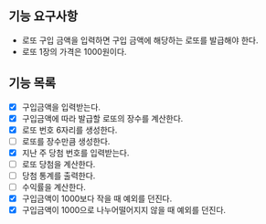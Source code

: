 ## 기능 요구사항
- 로또 구입 금액을 입력하면 구입 금액에 해당하는 로또를 발급해야 한다.
- 로또 1장의 가격은 1000원이다.

## 기능 목록
- [x] 구입금액을 입력받는다.
- [x] 구입금액에 따라 발급할 로또의 장수를 계산한다.
- [x] 로또 번호 6자리를 생성한다.
- [ ] 로또를 장수만큼 생성한다.
- [x] 지난 주 당첨 번호를 입력받는다.
- [ ] 로또 당첨을 계산한다.
- [ ] 당첨 통계를 출력한다.
- [ ] 수익률을 계산한다.
- [x] 구입금액이 1000보다 작을 때 예외를 던진다.
- [x] 구입금액이 1000으로 나누어떨어지지 않을 때 예외를 던진다.
